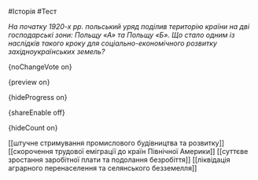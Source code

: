 #Історія #Тест

*На початку 1920-х рр. польський уряд поділив територію країни на дві  господарські зони: Польщу «А» та Польщу «Б». Що стало одним із наслідків  такого кроку для соціально-економічного розвитку західноукраїнських  земель?*

{noChangeVote on}

{preview on}

{hideProgress on}

{shareEnable off}

{hideCount on}

[[штучне стримування промислового будівництва та розвитку]]
[[скорочення трудової еміграції до країн Північної Америки]]
[[суттєве зростання заробітної плати та подолання безробіття]]
[[ліквідація аграрного перенаселення та селянського безземелля]]
